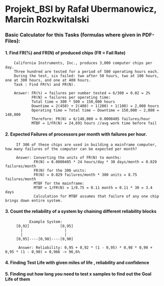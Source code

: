 # Projekt_BSI by Rafał Ubermanowicz, Marcin Rozkwitalski

### Basic Calculator for this Tasks (formulas where given in PDF-Files):

#### 1. Find FR(%) and FR(N) of produced chips (FR = Fail Rate)
        California Instruments, Inc., produces 3,000 computer chips per day.
        Three hundred are tested for a period of 500 operating hours each.
        During the test, six failed: two after 50 hours, two at 100 hours, one at 300 hours, and one at 400 hours.
        Task : Find FR(%) and FR(N).

        Answer: FR(%) = failures per number tested = 6/300 = 0.02 = 2%
                FR(N) = failures per operating time:
                Total time = 300 * 500 = 150,000 hours
                Downtime = 2(450) + 2(400) + 1(200) + 1(100) = 2,000 hours
                Operating time = Total time – Downtime = 150,000 – 2,000 = 148,000
                Therefore: FR(N) = 6/148,000 = 0.0000405 failures/hour
                MTBF = 1/FR(N) = 24,691 hours //avg work time before fail
         
#### 2. Expected Failures of processors per month with failures per hour.
         If 300 of these chips are used in building a mainframe computer, how many failures of the computer can be expected per month?
         
         Answer: Converting the units of FR(N) to months:
                 FR(N) = 0.0000405 * 24 hours/day * 30 days/month = 0.029 failures/month
                 FR(N) for the 300 units:
                 FR(N) = 0.029 failures/month * 300 units = 8.75 failures/month
                 MTBF for the mainframe:
                 MTBF = 1/FR(N) = 1/8.75 = 0.11 month = 0.11 * 30 = 3.4 days
                 Calculation for MTBF assumes that failure of any one chip brings down entire system.
         
         
#### 3. Count the reliability of a system by chaining different reliability blocks
               Example System:
         [0,92]              [0,95]
           |                   |
           |                   |
         [0,95]----[0,98]----[0,90]
    
          Answer: Reliability: 0,95 + 0,92 * (1 - 0,95) * 0,98 * 0,90 + 0,95 * (1 - 0,90) = 0,966 -> 96,6%
    
    

#### 4. Finding Test Life with given miles of life , reliability and confidence
#### 5. Finding out how long you need to test x samples to find out the Goal Life of them







